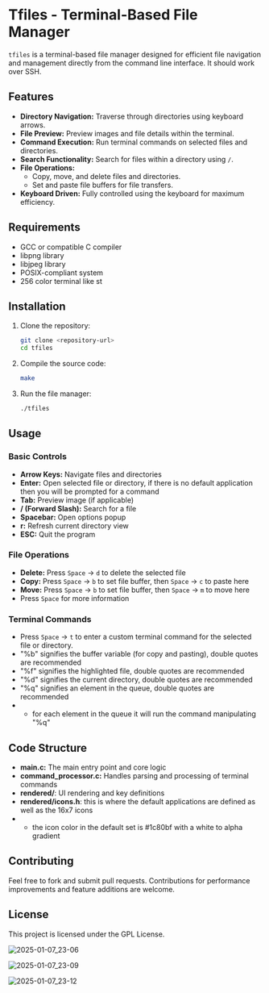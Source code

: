 # Tfiles - Terminal-Based File Manager

`tfiles` is a terminal-based file manager designed for efficient file navigation and management directly from the command line interface.
It should work over SSH.

## Features
- **Directory Navigation:** Traverse through directories using keyboard arrows.
- **File Preview:** Preview images and file details within the terminal.
- **Command Execution:** Run terminal commands on selected files and directories.
- **Search Functionality:** Search for files within a directory using `/`.
- **File Operations:**
  - Copy, move, and delete files and directories.
  - Set and paste file buffers for file transfers.
- **Keyboard Driven:** Fully controlled using the keyboard for maximum efficiency.

## Requirements
- GCC or compatible C compiler
- libpng library
- libjpeg library
- POSIX-compliant system
- 256 color terminal like st

## Installation
1. Clone the repository:
   ```bash
   git clone <repository-url>
   cd tfiles
   ```
2. Compile the source code:
   ```bash
   make
   ```
3. Run the file manager:
   ```bash
   ./tfiles
   ```

## Usage
### Basic Controls
- **Arrow Keys:** Navigate files and directories
- **Enter:** Open selected file or directory, if there is no default application then you will be prompted for a command
- **Tab:** Preview image (if applicable)
- **/ (Forward Slash):** Search for a file
- **Spacebar:** Open options popup
- **r:** Refresh current directory view
- **ESC:** Quit the program

### File Operations
- **Delete:** Press `Space` -> `d` to delete the selected file
- **Copy:** Press `Space` -> `b` to set file buffer, then `Space` -> `c` to paste here
- **Move:** Press `Space` -> `b` to set file buffer, then `Space` -> `m` to move here
- Press `Space` for more information

### Terminal Commands
- Press `Space` -> `t` to enter a custom terminal command for the selected file or directory.
- "%b" signifies the buffer variable (for copy and pasting), double quotes are recommended
- "%f" signifies the highlighted file, double quotes are recommended
- "%d" signifies the current directory, double quotes are recommended
- "%q" signifies an element in the queue, double quotes are recommended
- - for each element in the queue it will run the command manipulating "%q"


## Code Structure
- **main.c:** The main entry point and core logic
- **command_processor.c:** Handles parsing and processing of terminal commands
- **rendered/**: UI rendering and key definitions
- **rendered/icons.h**: this is where the default applications are defined as well as the 16x7 icons
- - the icon color in the default set is #1c80bf with a white to alpha gradient

## Contributing
Feel free to fork and submit pull requests. Contributions for performance improvements and feature additions are welcome.

## License
This project is licensed under the GPL License.

![2025-01-07_23-06](https://github.com/user-attachments/assets/776beb66-5c0b-46d4-ada9-14d94f828f54)

![2025-01-07_23-09](https://github.com/user-attachments/assets/63209e2b-d066-48e4-b4d5-a6f813ec08ef)

![2025-01-07_23-12](https://github.com/user-attachments/assets/3e2d7a74-ee51-45e5-b0ae-982183cb8a72)

